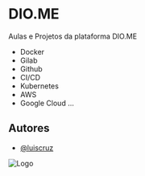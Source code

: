 
# DIO.ME

Aulas e Projetos da plataforma DIO.ME

- Docker
- Gilab
- Github
- CI/CD
- Kubernetes
- AWS
- Google Cloud
... 




## Autores

- [@luiscruz](https://github.com/luiscruzcwb)


![Logo](https://4.bp.blogspot.com/-2kfyPWPHV_o/WNKWTs_7XQI/AAAAAAAAZao/PaRcSTWKCpgYwBdbSv2mb5ZjvyTTNCgPQCLcB/s1600/Gifs%2Banimados%2BDragon%2BBall%2BMini%2B%2B1.gif)

